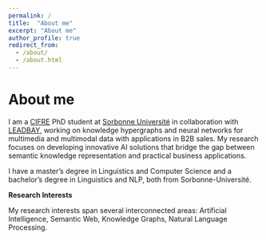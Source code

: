 ```yaml
---
permalink: /
title:  "About me"
excerpt: "About me"
author_profile: true
redirect_from: 
  - /about/
  - /about.html
---
```

About me
======
I am a [CIFRE](https://www.enseignementsup-recherche.gouv.fr/fr/les-cifre-46510) PhD student at [Sorbonne Université](https://www.enseignementsup-recherche.gouv.fr/fr/les-cifre-46510) in collaboration with [LEADBAY](https://www.leadbay.ai), working on knowledge hypergraphs and neural networks for multimedia and multimodal data with applications in B2B sales. My research focuses on developing innovative AI solutions that bridge the gap between semantic knowledge representation and practical business applications.

I have a master’s degree in Linguistics and Computer Science and a bachelor’s degree in Linguistics and NLP, both from Sorbonne-Université.

**Research Interests**

My research interests span several interconnected areas:
Artificial Intelligence, Semantic Web, Knowledge Graphs, Natural Language Processing.

